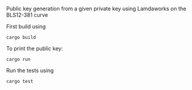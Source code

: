 Public key generation from a given private key using Lamdaworks on the BLS12-381 curve

First build using
```
cargo build
```
To print the public key:
```
cargo run
```
Run the tests using
```
cargo test
```
